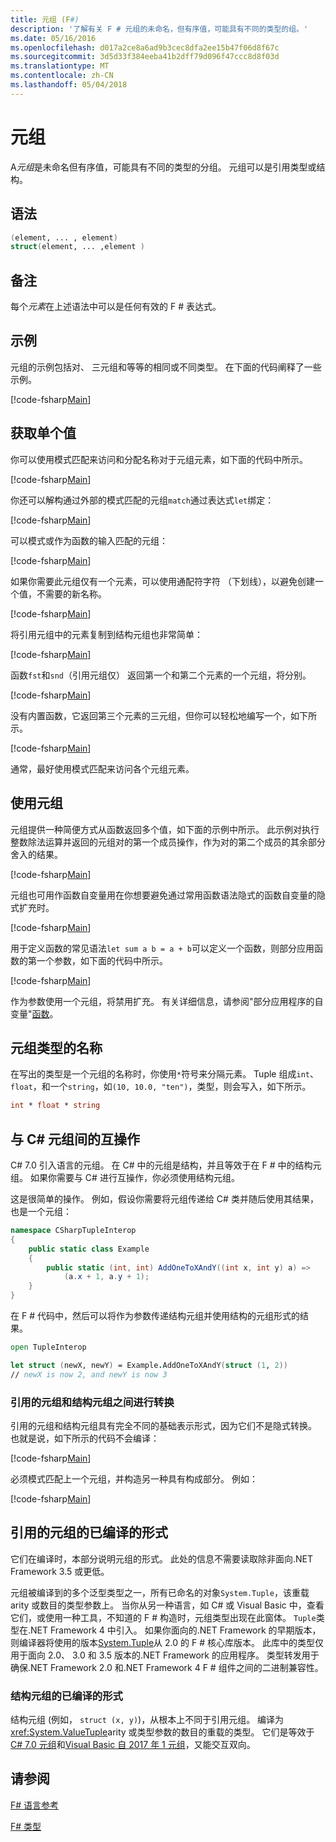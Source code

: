 ```yaml
---
title: 元组 (F#)
description: '了解有关 F # 元组的未命名，但有序值，可能具有不同的类型的组。'
ms.date: 05/16/2016
ms.openlocfilehash: d017a2ce8a6ad9b3cec8dfa2ee15b47f06d8f67c
ms.sourcegitcommit: 3d5d33f384eeba41b2dff79d096f47ccc8d8f03d
ms.translationtype: MT
ms.contentlocale: zh-CN
ms.lasthandoff: 05/04/2018
---
```

# <a name="tuples"></a>元组

A*元组*是未命名但有序值，可能具有不同的类型的分组。  元组可以是引用类型或结构。

## <a name="syntax"></a>语法

```fsharp
(element, ... , element)
struct(element, ... ,element )
```
## <a name="remarks"></a>备注
每个*元素*在上述语法中可以是任何有效的 F # 表达式。

## <a name="examples"></a>示例
元组的示例包括对、 三元组和等等的相同或不同类型。 在下面的代码阐释了一些示例。

[!code-fsharp[Main](../../../samples/snippets/fsharp/tuples/basic-examples.fsx#L6-L21)]
    
## <a name="obtaining-individual-values"></a>获取单个值
你可以使用模式匹配来访问和分配名称对于元组元素，如下面的代码中所示。

[!code-fsharp[Main](../../../samples/snippets/fsharp/tuples/basic-examples.fsx#L27-L29)]

你还可以解构通过外部的模式匹配的元组`match`通过表达式`let`绑定：

[!code-fsharp[Main](../../../samples/snippets/fsharp/tuples/basic-examples.fsx#L34-L37)]

可以模式或作为函数的输入匹配的元组：

[!code-fsharp[Main](../../../samples/snippets/fsharp/tuples/basic-examples.fsx#L43-L47)]

如果你需要此元组仅有一个元素，可以使用通配符字符 （下划线），以避免创建一个值，不需要的新名称。

[!code-fsharp[Main](../../../samples/snippets/fsharp/tuples/basic-examples.fsx#L53-L54)]

将引用元组中的元素复制到结构元组也非常简单：

[!code-fsharp[Main](../../../samples/snippets/fsharp/tuples/basic-examples.fsx#L62-L66)]

函数`fst`和`snd`（引用元组仅） 返回第一个和第二个元素的一个元组，将分别。

[!code-fsharp[Main](../../../samples/snippets/fsharp/tuples/basic-examples.fsx#L72-L73)]

没有内置函数，它返回第三个元素的三元组，但你可以轻松地编写一个，如下所示。

[!code-fsharp[Main](../../../samples/snippets/fsharp/tuples/basic-examples.fsx#L78-L78)]

通常，最好使用模式匹配来访问各个元组元素。

## <a name="using-tuples"></a>使用元组
元组提供一种简便方式从函数返回多个值，如下面的示例中所示。 此示例对执行整数除法运算并返回的元组对的第一个成员操作，作为对的第二个成员的其余部分舍入的结果。

[!code-fsharp[Main](../../../samples/snippets/fsharp/tuples/basic-examples.fsx#L83-L86)]

元组也可用作函数自变量用在你想要避免通过常用函数语法隐式的函数自变量的隐式扩充时。

[!code-fsharp[Main](../../../samples/snippets/fsharp/tuples/basic-examples.fsx#L88-L88)]

用于定义函数的常见语法`let sum a b = a + b`可以定义一个函数，则部分应用函数的第一个参数，如下面的代码中所示。

[!code-fsharp[Main](../../../samples/snippets/fsharp/tuples/basic-examples.fsx#L90-L94)]

作为参数使用一个元组，将禁用扩充。 有关详细信息，请参阅"部分应用程序的自变量"[函数](functions/index.md)。

## <a name="names-of-tuple-types"></a>元组类型的名称
在写出的类型是一个元组的名称时，你使用`*`符号来分隔元素。 Tuple 组成`int`、 `float`，和一个`string`，如`(10, 10.0, "ten")`，类型，则会写入，如下所示。

```fsharp
int * float * string
```

## <a name="interoperation-with-c-tuples"></a>与 C# 元组间的互操作

C# 7.0 引入语言的元组。  在 C# 中的元组是结构，并且等效于在 F # 中的结构元组。  如果你需要与 C# 进行互操作，你必须使用结构元组。

这是很简单的操作。  例如，假设你需要将元组传递给 C# 类并随后使用其结果，也是一个元组：

```csharp
namespace CSharpTupleInterop
{
    public static class Example
    {
        public static (int, int) AddOneToXAndY((int x, int y) a) =>
            (a.x + 1, a.y + 1);
    }
}
```

在 F # 代码中，然后可以将作为参数传递结构元组并使用结构的元组形式的结果。

```fsharp
open TupleInterop

let struct (newX, newY) = Example.AddOneToXAndY(struct (1, 2))
// newX is now 2, and newY is now 3
```

### <a name="converting-between-reference-tuples-and-struct-tuples"></a>引用的元组和结构元组之间进行转换

引用的元组和结构元组具有完全不同的基础表示形式，因为它们不是隐式转换。  也就是说，如下所示的代码不会编译：

[!code-fsharp[Main](../../../samples/snippets/fsharp/tuples/interop.fsx#L5-L12)]

必须模式匹配上一个元组，并构造另一种具有构成部分。  例如：

[!code-fsharp[Main](../../../samples/snippets/fsharp/tuples/interop.fsx#L18-L22)]

## <a name="compiled-form-of-reference-tuples"></a>引用的元组的已编译的形式
它们在编译时，本部分说明元组的形式。  此处的信息不需要读取除非面向.NET Framework 3.5 或更低。

元组被编译到的多个泛型类型之一，所有已命名的对象`System.Tuple`，该重载 arity 或数目的类型参数上。 当你从另一种语言，如 C# 或 Visual Basic 中，查看它们，或使用一种工具，不知道的 F # 构造时，元组类型出现在此窗体。 `Tuple`类型在.NET Framework 4 中引入。 如果你面向的.NET Framework 的早期版本，则编译器将使用的版本[System.Tuple](https://msdn.microsoft.com/library/5ac7953d-acdc-4a58-bfb7-c1f6406c0fa3)从 2.0 的 F # 核心库版本。 此库中的类型仅用于面向 2.0、 3.0 和 3.5 版本的.NET Framework 的应用程序。 类型转发用于确保.NET Framework 2.0 和.NET Framework 4 F # 组件之间的二进制兼容性。

### <a name="compiled-form-of-struct-tuples"></a>结构元组的已编译的形式

结构元组 (例如， `struct (x, y)`)，从根本上不同于引用元组。  编译为<xref:System.ValueTuple>arity 或类型参数的数目的重载的类型。  它们是等效于[C# 7.0 元组](../../csharp/tuples.md)和[Visual Basic 自 2017 年 1 元组](../../visual-basic/programming-guide/language-features/data-types/tuples.md)，又能交互双向。

## <a name="see-also"></a>请参阅
[F# 语言参考](index.md)

[F# 类型](fsharp-types.md)
